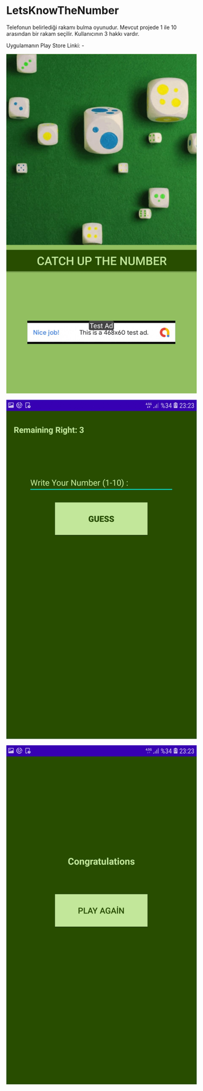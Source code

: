 # LetsKnowTheNumber

Telefonun belirlediği rakamı bulma oyunudur. 
Mevcut projede 1 ile 10 arasından bir rakam seçilir. 
Kullanıcının 3 hakkı vardır. 


Uygulamanın Play Store Linki: -


![Ekran Görüntüsü](https://github.com/cmlcrn17/LetsKnowTheNumber/blob/master/Info/LetsKnowTheNumber1.jpeg)

![Ekran Görüntüsü](https://github.com/cmlcrn17/LetsKnowTheNumber/blob/master/Info/LetsKnowTheNumber2.jpeg)

![Ekran Görüntüsü](https://github.com/cmlcrn17/LetsKnowTheNumber/blob/master/Info/LetsKnowTheNumber3.jpeg)
